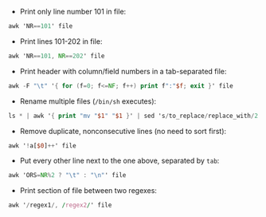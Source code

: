 * Print only line number 101 in file:
```awk
awk 'NR==101' file
```
* Print lines 101-202 in file:
```awk
awk 'NR==101, NR==202' file
```
* Print header with column/field numbers in a tab-separated file:
```awk
awk -F "\t" '{ for (f=0; f<=NF; f++) print f":"$f; exit }' file
```
* Rename multiple files (`/bin/sh` executes):
```awk
ls * | awk '{ print "mv "$1" "$1 }' | sed 's/to_replace/replace_with/2' | /bin/sh
```
* Remove duplicate, nonconsecutive lines (no need to sort first):
```awk
awk '!a[$0]++' file
```
* Put every other line next to the one above, separated by `tab`:
```awk
awk 'ORS=NR%2 ? "\t" : "\n"' file
```
* Print section of file between two regexes:
```awk
awk '/regex1/, /regex2/' file
```
